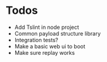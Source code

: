 # Todos
 - Add Tslint in node project
 - Common payload structure library
 - Integration tests?
 - Make a basic web ui to boot
 - Make sure replay works